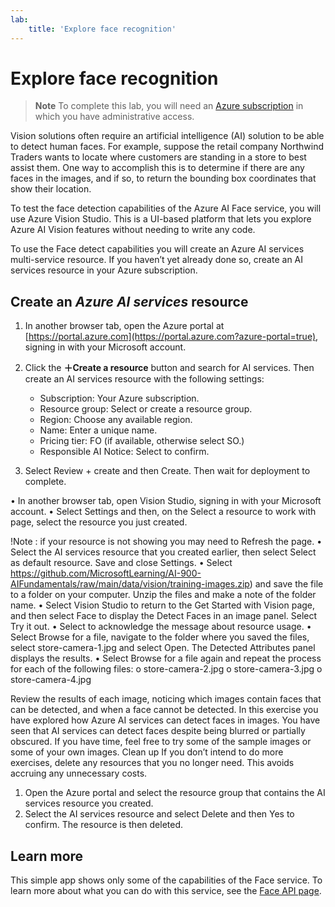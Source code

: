 ```yaml
---
lab:
    title: 'Explore face recognition​'
---
```


# Explore face recognition

> **Note**
> To complete this lab, you will need an [Azure subscription](https://azure.microsoft.com/free?azure-portal=true) in which you have administrative access.

Vision solutions often require an artificial intelligence (AI) solution to be able to detect human faces. For example, suppose the retail company Northwind Traders wants to locate where customers are standing in a store to best assist them. One way to accomplish this is to determine if there are any faces in the images, and if so, to return the bounding box coordinates that show their location. 

To test the face detection capabilities of the Azure AI Face service, you will use Azure Vision Studio. This is a UI-based platform that lets you explore Azure AI Vision features without needing to write any code.

To use the Face detect capabilities you will create an Azure AI services multi-service resource. If you haven’t yet already done so, create an AI services resource in your Azure subscription.

## Create an *Azure AI services* resource

1. In another browser tab, open the Azure portal at [https://portal.azure.com](https://portal.azure.com?azure-portal=true), signing in with your Microsoft account.

1. Click the **&#65291;Create a resource** button and search for AI services. Then create an AI services resource with the following settings:
    - Subscription: Your Azure subscription.
    - Resource group: Select or create a resource group. 
    - Region: Choose any available region.
    - Name: Enter a unique name.
    - Pricing tier: FO (if available, otherwise select SO.) 
    - Responsible AI Notice: Select to confirm.

1. Select Review + create and then Create. Then wait for deployment to complete. 

•	In another browser tab, open Vision Studio, signing in with your Microsoft account.
•	Select Settings and then, on the Select a resource to work with page, select the resource you just created.  
 
!Note : if your resource is not showing you may need to Refresh the page. 
•	Select the AI services resource that you created earlier, then select Select as default resource. Save and close Settings. 
•	Select https://github.com/MicrosoftLearning/AI-900-AIFundamentals/raw/main/data/vision/training-images.zip) and save the file to a folder on your computer. Unzip the files and make a note of the folder name.
•	Select Vision Studio to return to the Get Started with Vision page, and then select Face to display the Detect Faces in an image panel. Select Try it out.
•	Select to acknowledge the message about resource usage. 
•	Select Browse for a file, navigate to the folder where you saved the files, select store-camera-1.jpg and select Open. The Detected Attributes panel displays the results. 
•	Select Browse for a file again and repeat the process for each of the following files:
o	store-camera-2.jpg
o	store-camera-3.jpg 
o	store-camera-4.jpg 

Review the results of each image, noticing which images contain faces that can be detected, and when a face cannot be detected. 
In this exercise you have explored how Azure AI services can detect faces in images. You have seen that AI services can detect faces despite being blurred or partially obscured. If you have time, feel free to try some of the sample images or some of your own images.
Clean up
If you don’t intend to do more exercises, delete any resources that you no longer need. This avoids accruing any unnecessary costs.
1.	Open the Azure portal and select the resource group that contains the AI services resource you created. 
2.	Select the AI services resource and select Delete and then Yes to confirm. The resource is then deleted. 

## Learn more

This simple app shows only some of the capabilities of the Face service. To learn more about what you can do with this service, see the [Face API page](https://azure.microsoft.com/en-us/products/cognitive-services/vision-services).

